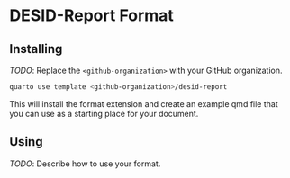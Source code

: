 # DESID-Report Format

## Installing

_TODO_: Replace the `<github-organization>` with your GitHub organization.

```bash
quarto use template <github-organization>/desid-report
```

This will install the format extension and create an example qmd file
that you can use as a starting place for your document.

## Using

_TODO_: Describe how to use your format.

